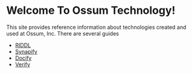 # Welcome To Ossum Technology!

This site provides reference information about technologies created and 
used at Ossum, Inc. There are several guides

* [RIDDL](riddl/index.md)
* [Synapify](synapify/index.md)
* [Docify](docify/index.md)
* [Verify](verify/index.md)

